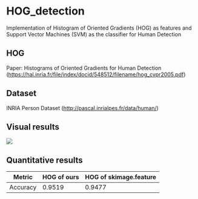 # HOG_detection

Implementation of Histogram of Oriented Gradients (HOG) as features and Support Vector Machines (SVM) as the classifier for Human Detection

## HOG

Paper: Histograms of Oriented Gradients for Human Detection (https://hal.inria.fr/file/index/docid/548512/filename/hog_cvpr2005.pdf)

## Dataset

INRIA Person Dataset (http://pascal.inrialpes.fr/data/human/)

## Visual results

![](C:\Users\fyh\Desktop\Workspace\HOG_detection\assets\examples.png)



## Quantitative results

| Metric   | HOG of ours | HOG of skimage.feature |
| -------- | ----------- | ---------------------- |
| Accuracy | 0.9519      | 0.9477                 |